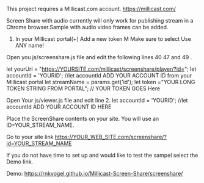 
This project requires a MIllicast.com account. 
https://millicast.com/

Screen Share with audio currently will only work for publishing stream in a Chrome browser.Sample with audio video frames can be added.

1. In your Millicast portal(+) Add a new token M Make sure to select Use ANY name!

Open you js/screenshare.js file and edit the following lines 40 47 and 49 .

   let yourUrl = "https://YOURSITE.com/millicast/screenshare/player/?id=";
   let accountId = 'YOURID'; //let accountId ADD YOUR ACCOUNT ID from your Millicast portal
   let streamName = params.get('id');
   let token ="YOUR LONG TOKEN STRING FROM PORTAL";  // YOUR TOKEN GOES Here
   
Open Your js/viewer.js file and edit line 2.
   let accountId = 'YOURID'; //let accountId ADD YOUR ACCOUNT ID HERE 
   
Place the ScreenShare contents on your site. 
You will use an ID=YOUR_STREAM_NAME.

Go to your site link https://YOUR_WEB_SITE.com/screenshare/?id=YOUR_STREAM_NAME

If you do not have time to set up and would like to test the sampel select the Demo link.

Demo: https://rnkvogel.github.io/Millicast-Screen-Share/screenshare/




  
